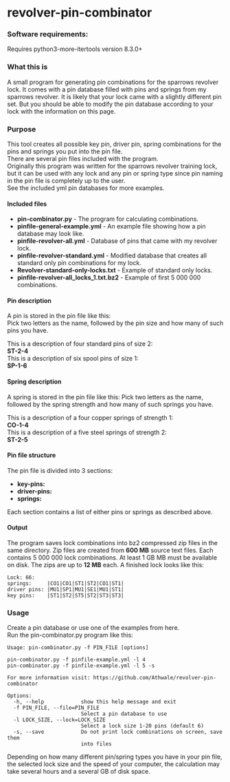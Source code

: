 # revolver-pin-combinator
### Software requirements:
Requires python3-more-itertools version 8.3.0+

### What this is
A small program for generating pin combinations for the sparrows revolver lock.
It comes with a pin database filled with pins and springs from my sparrows revolver.
It is likely that your lock came with a slightly different pin set. But you should
be able to modify the pin database according to your lock with the information
on this page.

### Purpose
This tool creates all possible key pin, driver pin, spring combinations for the
pins and springs you put into the pin file.  
There are several pin files included with the program.  
Originally this program was written for the sparrows revolver training lock, but it can 
be used with any lock and any pin or spring type since pin naming in the pin file
is completely up to the user.  
See the included yml pin databases for more examples.

#### Included files
* **pin-combinator.py** - The program for calculating combinations.
* **pinfile-general-example.yml** - An example file showing how a pin database may look like.  
* **pinfile-revolver-all.yml** - Database of pins that came with my revolver lock.  
* **pinfile-revolver-standard.yml** - Modified database that creates all standard only 
pin combinations for my lock.  
* **Revolver-standard-only-locks.txt** - Example of standard only locks.  
* **pinfile-revolver-all_locks_1.txt.bz2** - Example of first 5 000 000 combinations.

#### Pin description
A pin is stored in the pin file like this:  
Pick two letters as the name, followed by the pin size and how many of such 
pins you have.    

This is a description of four standard pins of size 2:  
**ST-2-4**  
This is a description of six spool pins of size 1:  
**SP-1-6**

#### Spring description
A spring is stored in the pin file like this:
Pick two letters as the name, followed by the spring strength and how many of such 
springs you have.  

This is a description of a four copper springs of strength 1:  
**CO-1-4**  
This is a description of a five steel springs of strength 2:  
**ST-2-5**

#### Pin file structure
The pin file is divided into 3 sections:  
* **key-pins:**  
* **driver-pins:**  
* **springs:**
  
Each section contains a list of either pins or springs as described above. 

#### Output
The program saves lock combinations into bz2 compressed zip files in the same directory. 
Zip files are created from **600 MB** source text files. Each contains 5 000 000 lock 
combinations. At least 1 GB MB must be available on disk. The zips are up to **12 MB** 
each. A finished lock looks like this:  
```
Lock: 66:  
springs:     |CO1|CO1|ST1|ST2|CO1|ST1|  
driver pins: |MU1|SP1|MU1|SE1|MU1|ST1|  
key pins:    |ST1|ST2|ST5|ST2|ST3|ST3|  
```

### Usage
Create a pin database or use one of the examples from here.  
Run the pin-combinator.py program like this:  
```
Usage: pin-combinator.py -f PIN_FILE [options]

pin-combinator.py -f pinfile-example.yml -l 4
pin-combinator.py -f pinfile-example.yml -l 5 -s

For more information visit: https://github.com/Athwale/revolver-pin-combinator

Options:
  -h, --help            show this help message and exit
  -f PIN_FILE, --file=PIN_FILE
                        Select a pin database to use
  -l LOCK_SIZE, --lock=LOCK_SIZE
                        Select a lock size 1-20 pins (default 6)
  -s, --save            Do not print lock combinations on screen, save them
                        into files
```
Depending on how many different pin/spring types you have in your pin file, the 
selected lock size and the speed of your computer, the calculation may take several 
hours and a several GB of disk space.